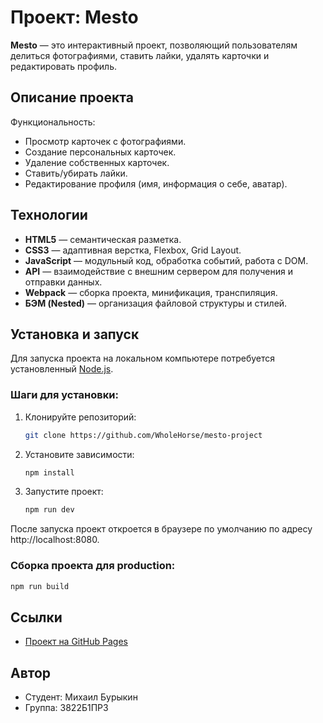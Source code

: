 # Проект: Mesto

**Mesto** — это интерактивный проект, позволяющий пользователям делиться фотографиями, ставить лайки, удалять карточки и редактировать профиль.

## Описание проекта

Функциональность:
- Просмотр карточек с фотографиями.
- Создание персональных карточек.
- Удаление собственных карточек.
- Ставить/убирать лайки.
- Редактирование профиля (имя, информация о себе, аватар).

## Технологии

- **HTML5** — семантическая разметка.
- **CSS3** — адаптивная верстка, Flexbox, Grid Layout.
- **JavaScript** — модульный код, обработка событий, работа с DOM.
- **API** — взаимодействие с внешним сервером для получения и отправки данных.
- **Webpack** — сборка проекта, минификация, транспиляция.
- **БЭМ (Nested)** — организация файловой структуры и стилей.

## Установка и запуск

Для запуска проекта на локальном компьютере потребуется установленный [Node.js](https://nodejs.org/).

### Шаги для установки:
1. Клонируйте репозиторий:
   ```bash
   git clone https://github.com/WholeHorse/mesto-project
   ```
2. Установите зависимости:
    ```bash
    npm install
    ```
3. Запустите проект:
    ```bash
    npm run dev
    ```
После запуска проект откроется в браузере по умолчанию по адресу http://localhost:8080.
### Сборка проекта для production:
```bash
npm run build
```

## Ссылки
- [Проект на GitHub Pages](https://wholehorse.github.io/mesto-project/)

## Автор
- Студент: Михаил Бурыкин
- Группа: 3822Б1ПР3
